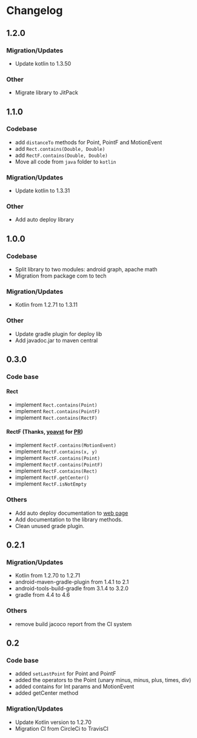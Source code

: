 # Changelog

## 1.2.0
### Migration/Updates
- Update kotlin to 1.3.50

### Other
- Migrate library to JitPack

## 1.1.0
### Codebase
- add `distanceTo` methods for Point, PointF and MotionEvent
- add `Rect.contains(Double, Double)`
- add `RectF.contains(Double, Double)`
- Move all code from `java` folder to `kotlin`

### Migration/Updates
- Update kotlin to 1.3.31

### Other
- Add auto deploy library 

## 1.0.0

### Codebase
- Split library to two modules: android graph, apache math
- Migration from package com to tech

### Migration/Updates
- Kotlin from 1.2.71 to 1.3.11

### Other
- Update gradle plugin for deploy lib
- Add javadoc.jar to maven central

## 0.3.0

### Code base
#### Rect
- implement `Rect.contains(Point)`
- implement `Rect.contains(PointF)`
- implement `Rect.contains(RectF)`

#### RectF (Thanks, [yoavst](https://github.com/yoavst) for [PR](https://github.com/schoolhelper/androidgraphextension/pull/26))
- implement `RectF.contains(MotionEvent)`
- implement `RectF.contains(x, y)`
- implement `RectF.contains(Point)`
- implement `RectF.contains(PointF)`
- implement `RectF.contains(Rect)`
- implement `RectF.getCenter()`
- implement `RectF.isNotEmpty`

### Others
- Add auto deploy documentation to [web page](http://schoolhelper.tech/)
- Add documentation to the library methods.
- Clean unused grade plugin.

## 0.2.1

### Migration/Updates
- Kotlin from 1.2.70 to 1.2.71
- android-maven-gradle-plugin from 1.4.1 to 2.1
- android-tools-build-gradle from 3.1.4 to 3.2.0
- gradle from 4.4 to 4.6

### Others
- remove build jacoco report from the CI system

## 0.2

### Code base
- added `setLastPoint` for Point and PointF
- added the operators to the Point (unary minus, minus, plus, times, div)
- added contains for Int params and MotionEvent
- added getCenter method

### Migration/Updates
- Update Kotlin version to 1.2.70
- Migration CI from CircleCi to TravisCI 



